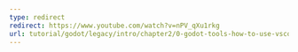 ```yaml
---
type: redirect
redirect: https://www.youtube.com/watch?v=nPV_qXu1rkg
url: tutorial/godot/legacy/intro/chapter2/0-godot-tools-how-to-use-vscode-with-godot/
---
```

